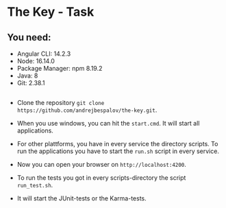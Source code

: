 # The Key - Task

## You need:
- Angular CLI: 14.2.3
- Node: 16.14.0
- Package Manager: npm 8.19.2
- Java: 8
- Git: 2.38.1

##
- Clone the repository `git clone https://github.com/andrejbespalov/the-key.git`.
- When you use windows, you can hit the `start.cmd`. It will start all applications.
- For other plattforms, you have in every service the directory scripts. To run the applications you have to start the `run.sh` script in every service.
- Now you can open your browser on `http://localhost:4200`.

- To run the tests you got in every scripts-directory the script `run_test.sh`.
- It will start the JUnit-tests or the Karma-tests.
